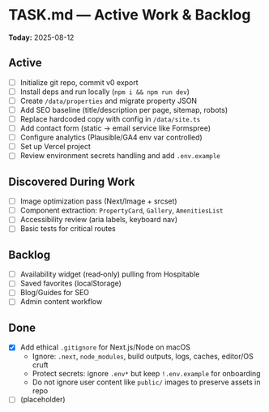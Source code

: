 # TASK.md — Active Work & Backlog

**Today:** 2025-08-12

## Active
- [ ] Initialize git repo, commit v0 export
- [ ] Install deps and run locally (`npm i && npm run dev`)
- [ ] Create `/data/properties` and migrate property JSON
- [ ] Add SEO baseline (title/description per page, sitemap, robots)
- [ ] Replace hardcoded copy with config in `/data/site.ts`
- [ ] Add contact form (static → email service like Formspree) 
- [ ] Configure analytics (Plausible/GA4 env var controlled)
- [ ] Set up Vercel project
- [ ] Review environment secrets handling and add `.env.example`

## Discovered During Work
- [ ] Image optimization pass (Next/Image + srcset)
- [ ] Component extraction: `PropertyCard`, `Gallery`, `AmenitiesList`
- [ ] Accessibility review (aria labels, keyboard nav)
- [ ] Basic tests for critical routes

## Backlog
- [ ] Availability widget (read‑only) pulling from Hospitable
- [ ] Saved favorites (localStorage)
- [ ] Blog/Guides for SEO
- [ ] Admin content workflow

## Done
- [x] Add ethical `.gitignore` for Next.js/Node on macOS
  - Ignore: `.next`, `node_modules`, build outputs, logs, caches, editor/OS cruft
  - Protect secrets: ignore `.env*` but keep `!.env.example` for onboarding
  - Do not ignore user content like `public/` images to preserve assets in repo
- [ ] (placeholder)
